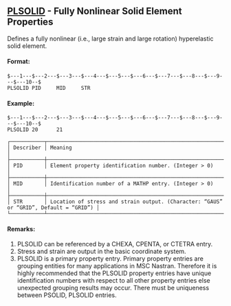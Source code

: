 ## [PLSOLID](https://help.hexagonmi.com/bundle/MSC_Nastran_2022.4/page/Nastran_Combined_Book/qrg/bulkp/TOC.PLSOLID.xhtml) - Fully Nonlinear Solid Element Properties

Defines a fully nonlinear (i.e., large strain and large rotation) hyperelastic solid element.

#### Format:

```nastran
$---1---$---2---$---3---$---4---$---5---$---6---$---7---$---8---$---9---$---10--$
PLSOLID PID     MID     STR                                                     
```

#### Example:

```nastran
$---1---$---2---$---3---$---4---$---5---$---6---$---7---$---8---$---9---$---10--$
PLSOLID 20      21                                                              
```

```text
┌───────────┬───────────────────────────────────────────────────────────────────────────────────────┐
│ Describer │ Meaning                                                                               │
├───────────┼───────────────────────────────────────────────────────────────────────────────────────┤
│ PID       │ Element property identification number. (Integer > 0)                                 │
├───────────┼───────────────────────────────────────────────────────────────────────────────────────┤
│ MID       │ Identification number of a MATHP entry. (Integer > 0)                                 │
├───────────┼───────────────────────────────────────────────────────────────────────────────────────┤
│ STR       │ Location of stress and strain output. (Character: “GAUS” or “GRID”, Default = “GRID”) │
└───────────┴───────────────────────────────────────────────────────────────────────────────────────┘
```

#### Remarks:

1. PLSOLID can be referenced by a CHEXA, CPENTA, or CTETRA entry.
2. Stress and strain are output in the basic coordinate system.
3. PLSOLID is a primary property entry. Primary property entries are grouping entities for many applications in MSC Nastran. Therefore it is highly recommended that the PLSOLID property entries have unique identification numbers with respect to all other property entries else unexpected grouping results may occur. There must be uniqueness between PSOLID, PLSOLID entries.
